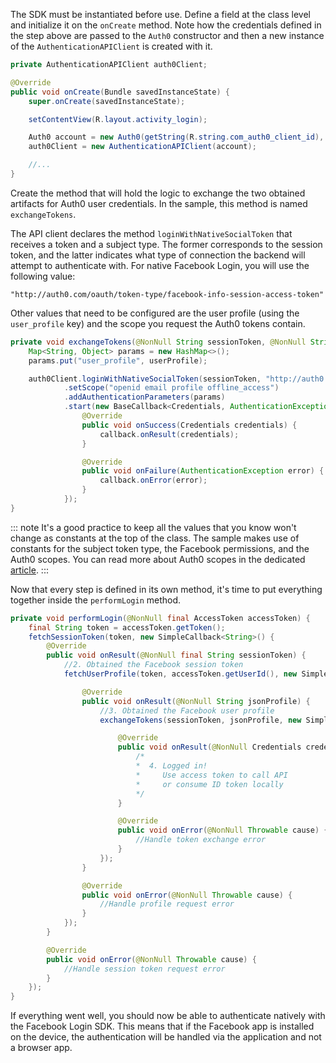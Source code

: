 The SDK must be instantiated before use. Define a field at the class level and initialize it on the `onCreate` method. Note how the credentials defined in the step above are passed to the `Auth0` constructor and then a new instance of the `AuthenticationAPIClient` is created with it.

```java
private AuthenticationAPIClient auth0Client;

@Override
public void onCreate(Bundle savedInstanceState) {
    super.onCreate(savedInstanceState);

    setContentView(R.layout.activity_login);

    Auth0 account = new Auth0(getString(R.string.com_auth0_client_id), getString(R.string.com_auth0_domain));
    auth0Client = new AuthenticationAPIClient(account);

    //...
}
```

Create the method that will hold the logic to exchange the two obtained artifacts for Auth0 user credentials. In the sample, this method is named `exchangeTokens`.

The API client declares the method `loginWithNativeSocialToken` that receives a token and a subject type. The former corresponds to the session token, and the latter indicates what type of connection the backend will attempt to authenticate with. For native Facebook Login, you will use the following value:

```
"http://auth0.com/oauth/token-type/facebook-info-session-access-token"
```

Other values that need to be configured are the user profile (using the `user_profile` key) and the scope you request the Auth0 tokens contain.


```java
private void exchangeTokens(@NonNull String sessionToken, @NonNull String userProfile, @NonNull final SimpleCallback<Credentials> callback) {
    Map<String, Object> params = new HashMap<>();
    params.put("user_profile", userProfile);

    auth0Client.loginWithNativeSocialToken(sessionToken, "http://auth0.com/oauth/token-type/facebook-info-session-access-token")
            .setScope("openid email profile offline_access")
            .addAuthenticationParameters(params)
            .start(new BaseCallback<Credentials, AuthenticationException>() {
                @Override
                public void onSuccess(Credentials credentials) {
                    callback.onResult(credentials);
                }

                @Override
                public void onFailure(AuthenticationException error) {
                    callback.onError(error);
                }
            });
}
```

::: note
It's a good practice to keep all the values that you know won't change as constants at the top of the class. The sample makes use of constants for the subject token type, the Facebook permissions, and the Auth0 scopes. 
You can read more about Auth0 scopes in the dedicated <a href="/scopes/current/oidc-scopes" target="_blank" rel="noreferrer">article</a>.
:::


Now that every step is defined in its own method, it's time to put everything together inside the `performLogin` method.

```java
private void performLogin(@NonNull final AccessToken accessToken) {
    final String token = accessToken.getToken();
    fetchSessionToken(token, new SimpleCallback<String>() {
        @Override
        public void onResult(@NonNull final String sessionToken) {
            //2. Obtained the Facebook session token
            fetchUserProfile(token, accessToken.getUserId(), new SimpleCallback<String>() {

                @Override
                public void onResult(@NonNull String jsonProfile) {
                    //3. Obtained the Facebook user profile
                    exchangeTokens(sessionToken, jsonProfile, new SimpleCallback<Credentials>() {

                        @Override
                        public void onResult(@NonNull Credentials credentials) {
                            /*
                            *  4. Logged in!
                            *     Use access token to call API
                            *     or consume ID token locally
                            */
                        }

                        @Override
                        public void onError(@NonNull Throwable cause) {
                            //Handle token exchange error
                        }
                    });
                }

                @Override
                public void onError(@NonNull Throwable cause) {
                    //Handle profile request error
                }
            });
        }

        @Override
        public void onError(@NonNull Throwable cause) {
            //Handle session token request error
        }
    });
}
```

If everything went well, you should now be able to authenticate natively with the Facebook Login SDK. This means that if the Facebook app is installed on the device, the authentication will be handled via the application and not a browser app.
